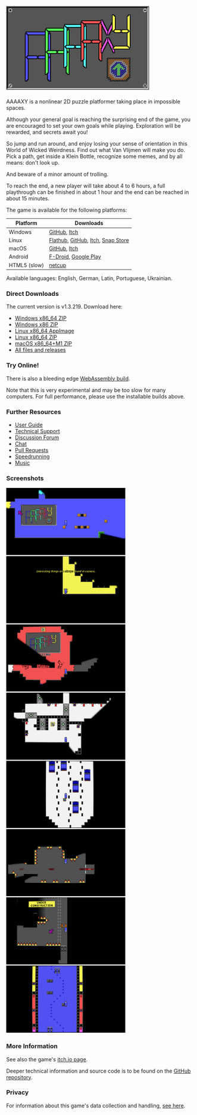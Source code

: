 ## ![AAAAXY](logo.png)

AAAAXY is a nonlinear 2D puzzle platformer taking place in impossible
spaces.

Although your general goal is reaching the surprising end of the game,
you are encouraged to set your own goals while playing. Exploration will
be rewarded, and secrets await you!

So jump and run around, and enjoy losing your sense of orientation in
this World of Wicked Weirdness. Find out what Van Vlijmen will make you
do. Pick a path, get inside a Klein Bottle, recognize some memes, and by
all means: don't look up.

And beware of a minor amount of trolling.

To reach the end, a new player will take about 4 to 6 hours, a full
playthrough can be finished in about 1 hour and the end can be reached
in about 15 minutes.

The game is available for the following platforms:

| Platform     | Downloads                                                                                                                                                                                                           |
|--------------|---------------------------------------------------------------------------------------------------------------------------------------------------------------------------------------------------------------------|
| Windows      | [GitHub](https://github.com/divVerent/aaaaxy/releases), [Itch](https://divverent.itch.io/aaaaxy)                                                                                                                    |
| Linux        | [Flathub](https://flathub.org/apps/details/io.github.divverent.aaaaxy), [GitHub](https://github.com/divVerent/aaaaxy/releases), [Itch](https://divverent.itch.io/aaaaxy), [Snap Store](https://snapcraft.io/aaaaxy) |
| macOS        | [GitHub](https://github.com/divVerent/aaaaxy/releases), [Itch](https://divverent.itch.io/aaaaxy)                                                                                                                    |
| Android      | [F-Droid](https://f-droid.org/en/packages/io.github.divverent.aaaaxy/), [Google Play](https://play.google.com/store/apps/details?id=io.github.divverent.aaaaxy)                                                     |
| HTML5 (slow) | [netcup](https://rm.cloudns.org/aaaaxy/current/aaaaxy.html)                                                                                                                                                         |

Available languages: English, German, Latin, Portuguese, Ukrainian.

### Direct Downloads

<!-- BEGIN DOWNLOAD LINKS TEMPLATE
The current version is VERSION. Download here:

  - [Windows x86_64 ZIP](https://github.com/divVerent/aaaaxy/releases/download/VERSION/aaaaxy-windows-amd64-VERSION.zip)
  - [Windows x86 ZIP](https://github.com/divVerent/aaaaxy/releases/download/VERSION/aaaaxy-windows-386-VERSION.zip)
  - [Linux x86_64 AppImage](https://github.com/divVerent/aaaaxy/releases/download/VERSION/AAAAXY-x86_64.AppImage)
  - [Linux x86_64 ZIP](https://github.com/divVerent/aaaaxy/releases/download/VERSION/aaaaxy-linux-amd64-VERSION.zip)
  - [macOS x86_64+M1 ZIP](https://github.com/divVerent/aaaaxy/releases/download/VERSION/aaaaxy-darwin-VERSION.zip)
  - [All files and releases](https://github.com/divVerent/aaaaxy/releases)
END DOWNLOAD LINKS TEMPLATE -->

<!-- BEGIN DOWNLOAD LINKS -->

The current version is v1.3.219. Download here:

-   [Windows x86_64
    ZIP](https://github.com/divVerent/aaaaxy/releases/download/v1.3.219/aaaaxy-windows-amd64-v1.3.219.zip)
-   [Windows x86
    ZIP](https://github.com/divVerent/aaaaxy/releases/download/v1.3.219/aaaaxy-windows-386-v1.3.219.zip)
-   [Linux x86_64
    AppImage](https://github.com/divVerent/aaaaxy/releases/download/v1.3.219/AAAAXY-x86_64.AppImage)
-   [Linux x86_64
    ZIP](https://github.com/divVerent/aaaaxy/releases/download/v1.3.219/aaaaxy-linux-amd64-v1.3.219.zip)
-   [macOS x86_64+M1
    ZIP](https://github.com/divVerent/aaaaxy/releases/download/v1.3.219/aaaaxy-darwin-v1.3.219.zip)
-   [All files and
    releases](https://github.com/divVerent/aaaaxy/releases)

<!-- END DOWNLOAD LINKS -->

### Try Online!

There is also a bleeding edge [WebAssembly
build](https://rm.cloudns.org/aaaaxy/current/aaaaxy.html).

Note that this is very experimental and may be too slow for many
computers. For full performance, please use the installable builds
above.

### Further Resources

-   [User Guide](userguide.md)
-   [Technical Support](https://github.com/divVerent/aaaaxy/issues)
-   [Discussion Forum](https://github.com/divVerent/aaaaxy/discussions)
-   [Chat](https://matrix.to/#/#aaaaxy:matrix.org)
-   [Pull Requests](https://github.com/divVerent/aaaaxy/pulls)
-   [Speedrunning](speedrunning.md)
-   [Music](music.md)

### Screenshots

[![shot1](screenshots/shot1.jpg)](screenshots/shot1.png)
[![shot2](screenshots/shot2.jpg)](screenshots/shot2.png)
[![shot3](screenshots/shot3.jpg)](screenshots/shot3.png)
[![shot4](screenshots/shot4.jpg)](screenshots/shot4.png)
[![shot5](screenshots/shot5.jpg)](screenshots/shot5.png)
[![shot6](screenshots/shot6.jpg)](screenshots/shot6.png)
[![shot7](screenshots/shot7.jpg)](screenshots/shot7.png)
[![shot8](screenshots/shot8.jpg)](screenshots/shot8.png)

### More Information

See also the game's [itch.io page](https://divVerent.itch.io/aaaaxy).

Deeper technical information and source code is to be found on the
[GitHub repository](https://github.com/divVerent/aaaaxy).

### Privacy

For information about this game's data collection and handling, [see
here](privacy.md).
